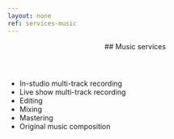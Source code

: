 ```yaml
---
layout: none
ref: services-music
---
```


<section class="section section--services">

<header class="section-header">
## Music services
</header>

<div class="section-content">

<ul class="services-list">
	<li class="services-list-item">
		In-studio multi-track recording
	</li>
	<li class="services-list-item">
		Live show multi-track recording
	</li>
	<li class="services-list-item">
		Editing
	</li>
	<li class="services-list-item">
		Mixing
	</li>
	<li class="services-list-item">
		Mastering
	</li>
	<li class="services-list-item">
		Original music composition
	</li>
</ul>

</div>

</section>
